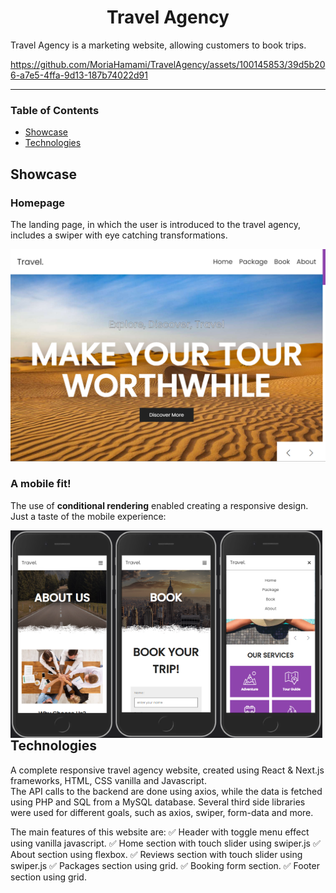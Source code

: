 <div id="header" align="center">
    <h1>Travel Agency</h1>
</div>

Travel Agency is a marketing website, allowing customers to book trips.

https://github.com/MoriaHamami/TravelAgency/assets/100145853/39d5b206-a7e5-4ffa-9d13-187b74022d91

___


### Table of Contents
- [Showcase](#showcase)
- [Technologies](#technologies)

## Showcase

### Homepage
The landing page, in which the user is introduced to the travel agency, includes a swiper with eye catching transformations.

![Homepage image](src/imgs/readme1.png "Home-page")

### A mobile fit!
The use of **conditional rendering** enabled creating a responsive design. Just a taste of the mobile experience:

<img src="src/imgs/readme2.png" width="33%" style="float: left"/><img src="src/imgs/readme3.png" width="33%" style="float: left;"/><img src="src/imgs/readme4.png" width="33%" style="float: left;"/>

## Technologies

A complete responsive travel agency website, created using React & Next.js frameworks, HTML, CSS vanilla and Javascript.  
The API calls to the backend are done using axios, while the data is fetched using PHP and SQL from a MySQL database.
Several third side libraries were used for different goals, such as axios, swiper, form-data and more.

The main features of this website are:
✅ Header with toggle menu effect using vanilla javascript.
✅ Home section with touch slider using swiper.js
✅ About section using flexbox.
✅ Reviews section with touch slider using swiper.js
✅ Packages section using grid.
✅ Booking form section.
✅ Footer section using grid.




